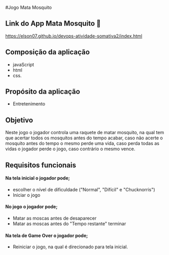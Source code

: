 #Jogo Mata Mosquito

## Link do App Mata Mosquito 🦟
https://elson07.github.io/devops-atividade-somativa2/index.html
 
## Composição da aplicação 

* javaScript 
* html  
* css. 

## Propósito da aplicação

 * Entretenimento 

## Objetivo

Neste jogo o jogador controla uma raquete de matar mosquito, na qual tem que acertar todos os mosquitos antes do tempo acabar, caso não acerte o mosquito antes do tempo o mesmo perde uma vida, caso perda todas as vidas o jogador perde o jogo, caso contrário o mesmo vence.

## Requisitos funcionais 

#### Na tela inicial o jogador pode;

* escolher o nível de dificuldade ("Normal", "Difícil" e "Chucknorris") 
* Iniciar o jogo  

#### No jogo o jogador pode;

* Matar as moscas antes de desaparecer 
* Matar as moscas antes do "Tempo restante" terminar

#### Na tela de Game Over o jogador pode;
 
* Reiniciar o jogo, na qual é direcionado para tela inicial.

